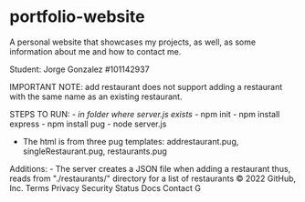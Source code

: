 # portfolio-website
A personal website that showcases my projects, as well, as some information about me and how to contact me.

Student: Jorge Gonzalez #101142937

IMPORTANT NOTE: add restaurant does not support adding a restaurant with the same name as
			an existing restaurant.

STEPS TO RUN:
	- *in folder where server.js exists*
	- npm init
	- npm install express
	- npm install pug
	- node server.js

- The html is from three pug templates: addrestaurant.pug, singleRestaurant.pug, restaurants.pug

Additions:
    - The server creates a JSON file when adding a restaurant
	thus, reads from "./restaurants/" directory for a list of restaurants
© 2022 GitHub, Inc.
Terms
Privacy
Security
Status
Docs
Contact G
